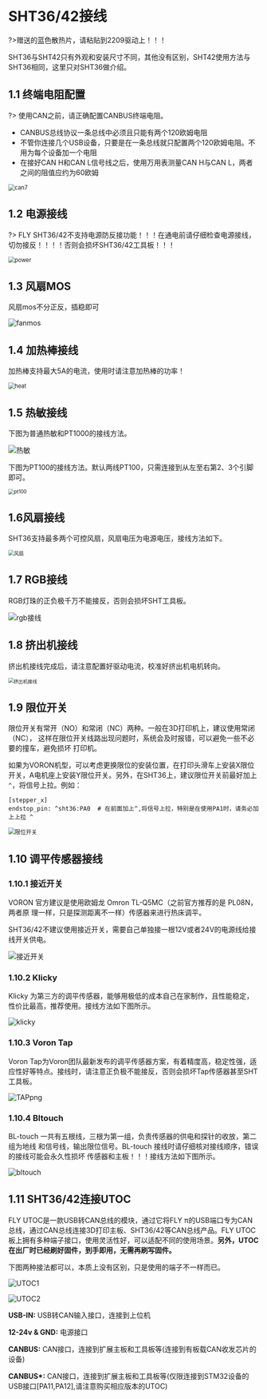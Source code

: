 # SHT36/42接线

?>赠送的蓝色散热片，请粘贴到2209驱动上！！！

SHT36与SHT42只有外观和安装尺寸不同，其他没有区别，SHT42使用方法与SHT36相同，这里只对SHT36做介绍。

## 1.1 终端电阻配置

?> 使用CAN之前，请正确配置CANBUS终端电阻。

* CANBUS总线协议一条总线中必须且只能有两个120欧姆电阻
*  不管你连接几个USB设备，只要是在一条总线就只配置两个120欧姆电阻。不用为每个设备加一个电阻
* 在接好CAN H和CAN L信号线之后，使用万用表测量CAN H与CAN L，两者之间的阻值应约为60欧姆

<img src="../../images/boards/fly_sht36_42/can7.png" alt="can7" style="zoom:80%;" />

## 1.2 电源接线

?> FLY SHT36/42不支持电源防反接功能！！！在通电前请仔细检查电源接线，切勿接反！！！！否则会损坏SHT36/42工具板！！！

<img src="../../images/boards/fly_sht36_42/power.png" alt="power" style="zoom:80%;" />

## 1.3 风扇MOS

风扇mos不分正反，插稳即可

![fanmos](../../images/boards/fly_sht36_42/fanmos.png)

## 1.4 加热棒接线

加热棒支持最大5A的电流，使用时请注意加热棒的功率！

<img src="../../images/boards/fly_sht36_42/heat.png" alt="heat" style="zoom:80%;" />

## 1.5 热敏接线

下图为普通热敏和PT1000的接线方法。

![热敏](../../images/boards/fly_sht36_42/热敏.png)

下图为PT100的接线方法。默认两线PT100，只需连接到从左至右第2、3个引脚即可。

<img src="../../images/boards/fly_sht36_42/pt100.png" alt="pt100" style="zoom:70%;" />

## 1.6风扇接线

SHT36支持最多两个可控风扇，风扇电压为电源电压，接线方法如下。

<img src="../../images/boards/fly_sht36_42/风扇.png" alt="风扇" style="zoom:70%;" />

## 1.7 RGB接线

RGB灯珠的正负极千万不能接反，否则会损坏SHT工具板。

![rgb接线](../../images/boards/fly_sht36_42/rgb接线.png)

## 1.8 挤出机接线

挤出机接线完成后，请注意配置好驱动电流，校准好挤出机电机转向。

<img src="../../images/boards/fly_sht36_42/挤出机接线.png" alt="挤出机接线" style="zoom:67%;" />

## 1.9 限位开关

限位开关有常开（NO）和常闭（NC）两种。一般在3D打印机上，建议使用常闭（NC）， 这样在限位开关线路出现问题时，系统会及时报错，可以避免一些不必要的撞车，避免损坏 打印机。

如果为VORON机型，可以考虑更换限位的安装位置，在打印头滑车上安装X限位开关，A电机座上安装Y限位开关。另外，在SHT36上，建议限位开关前最好加上``^``，将信号上拉。例如：

```
[stepper_x]
endstop_pin: ^sht36:PA0  # 在前面加上^,将信号上拉，特别是在使用PA1时，请务必加上上拉 ^
```

<img src="../../images/boards/fly_sht36_42/限位开关.png" alt="限位开关" style="zoom:80%;" />

##  1.10 调平传感器接线

### 1.10.1 接近开关

VORON 官方建议是使用欧姆龙 Omron TL-Q5MC（之前官方推荐的是 PL08N，两者原 理一样，只是探测距离不一样）传感器来进行热床调平。

SHT36/42不建议使用接近开关，需要自己单独接一根12V或者24V的电源线给接线开关供电。

![接近开关](../../images/boards/fly_sht36_42/接近开关.png)

### 1.10.2 Klicky

Klicky 为第三方的调平传感器，能够用极低的成本自己在家制作，且性能稳定，性价比最高，推荐使用。接线方法如下图所示。

![klicky](../../images/boards/fly_sht36_42/klicky.png)

### 1.10.3 Voron Tap

Voron Tap为Voron团队最新发布的调平传感器方案，有着精度高，稳定性强，适应性好等特点。接线时，请注意正负极不能接反，否则会损坏Tap传感器甚至SHT工具板。

![TAPpng](../../images/boards/fly_sht36_42/TAPpng.png)

### 1.10.4 Bltouch

BL-touch 一共有五根线，三根为第一组，负责传感器的供电和探针的收放，第二组为地线 和信号线，输出限位信号。BL-touch 接线时请仔细核对接线顺序，错误的接线可能会永久性损坏 传感器和主板！！！接线方法如下图所示。

![bltouch](../../images/boards/fly_sht36_42/bltouch.png)

## 1.11 SHT36/42连接UTOC

FLY UTOC是一款USB转CAN总线的模块，通过它将FLY π的USB端口专为CAN总线，通过CAN总线连接3D打印主板、SHT36/42等CAN总线产品。FLY UTOC板上拥有多种端子接口，使用灵活性好，可以适配不同的使用场景。**另外，UTOC在出厂时已经刷好固件，到手即用，无需再刷写固件。**

下图两种接法都可以，本质上没有区别，只是使用的端子不一样而已。

![UTOC1](../../images/boards/fly_sht36_42/UTOC1.png)

![UTOC2](../../images/boards/fly_sht36_42/UTOC2.png)

**USB-IN:** USB转CAN输入接口，连接到上位机

**12-24v & GND:** 电源接口

**CANBUS:** CAN接口，连接到扩展主板和工具板等(连接到有板载CAN收发芯片的设备)

**CANBUS\*:** CAN接口，连接到扩展主板和工具板等(仅限连接到STM32设备的USB接口[PA11,PA12],请注意购买相应版本的UTOC)



